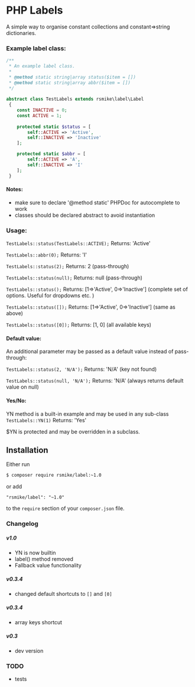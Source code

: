 # PHP Labels

A simple way to organise constant collections and constant=>string dictionaries.

### Example label class:
```php
/**
 * An example label class.
 *
 * @method static string|array status($item = [])
 * @method static string|array abbr($item = [])
 */
 
abstract class TestLabels extends rsmike\label\Label
 {
    const INACTIVE = 0;
    const ACTIVE = 1;
    
    protected static $status = [
        self::ACTIVE => 'Active',
        self::INACTIVE => 'Inactive'
    ];

    protected static $abbr = [
        self::ACTIVE => 'A',
        self::INACTIVE => 'I'
    ];
 }
 ```

#### Notes:
* make sure to declare '@method static' PHPDoc for autocomplete to work
* classes should be declared abstract to avoid instantiation

### Usage:
`TestLabels::status(TestLabels::ACTIVE);` Returns: 'Active'

`TestLabels::abbr(0);` Returns: 'I'

`TestLabels::status(2);` Returns: 2 (pass-through)

`TestLabels::status(null);` Returns: null (pass-through)

`TestLabels::status();` Returns:  [1=>'Active', 0=>'Inactive'] (complete set of options. Useful for dropdowns etc. )

`TestLabels::status([]);` Returns: [1=>'Active', 0=>'Inactive']  (same as above)

`TestLabels::status([0]);` Returns: [1, 0] (all available keys)

#### Default value:

An additional parameter may be passed as a default value instead of pass-through:

`TestLabels::status(2, 'N/A');` Returns: 'N/A' (key not found)

`TestLabels::status(null, 'N/A');` Returns: 'N/A' (always returns default value on null)

#### Yes/No:

YN method is a built-in example and may be used in any sub-class
`TestLabels::YN(1)` Returns: 'Yes'

$YN is protected and may be overridden in a subclass.

## Installation

Either run
```bash
$ composer require rsmike/label:~1.0
```

or add
```
"rsmike/label": "~1.0"
```
to the `require` section of your `composer.json` file.

### Changelog
##### v1.0
* YN is now builtin
* label() method removed
* Fallback value functionality

##### v0.3.4
* changed default shortcuts to `[]` and `[0]`
##### v0.3.4
* array keys shortcut
##### v0.3
* dev version

### TODO

 * tests